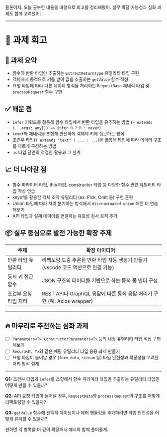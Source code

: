 물론이지. 오늘 공부한 내용을 바탕으로 회고를 정리해봤어. 실무 확장 가능성과 심화 과제도 함께 고려했어:

---

# 📝 과제 회고

## 📌 과제 요약

- 함수의 반환 타입만 추출하는 `ExtractReturnType` 유틸리티 타입 구현
- 객체에서 동적으로 키를 받아 값을 추출하는 `getValue` 함수 작성
- 요청 타입에 따라 다른 데이터 형식을 처리하는 `RequestData` 제네릭 타입 및 `processRequest` 함수 구현

## ✅ 배운 점

- `infer` 키워드를 활용해 함수 타입에서 반환 타입을 유추하는 방법 (`F extends (...args: any[]) => infer R ? R : never`)
- `keyof`와 제네릭을 조합해 안전하게 객체의 키에 접근하는 방식
- 조건부 타입(`T extends "text" ? ... : ...`)을 활용해 타입에 따라 데이터 구조를 다르게 구성하는 방법
- `as` 타입 단언의 적절한 활용과 그 한계

## 📈 더 나아갈 점

- 함수 파라미터 타입, this 타입, constructor 타입 등 다양한 함수 관련 유틸리티 타입 작성 연습
- keyof를 활용한 객체 조작 유틸리티 (ex. Pick, Omit 등) 구현 훈련
- Union 타입에 따라 처리 분기하는 방식에서 `discriminated union` 패턴 더 연습해보기
- API 타입과 실제 데이터를 연결하는 유효성 검사 로직 추가

## 📦 실무 중심으로 발전 가능한 확장 주제

| 주제                  | 확장 아이디어                                                                      |
| --------------------- | ---------------------------------------------------------------------------------- |
| 반환 타입 유틸리티    | 리팩토링 도중 추론된 반환 타입 자동 생성기 만들기 (vscode 코드 액션으로 연결 가능) |
| 동적 키 접근 함수     | JSON 구조의 데이터를 기반으로 하는 동적 폼 빌더 구성                               |
| 조건부 요청 타입 처리 | REST API나 GraphQL 응답에 따른 동적 응답 처리기 구현 (예: Axios wrapper)           |

---

## 🔥 마무리로 추천하는 심화 과제

- [ ] `Parameters<T>`, `ConstructorParameters<T>` 등의 내장 유틸리티 타입 직접 구현해보기
- [ ] `Record<K, T>`와 같은 매핑 유틸리티 타입 응용 과제 만들기
- [ ] 요청 타입이 늘어날 경우 (`form-data`, `stream` 등) 타입 안전성과 확장성을 고려한 처리 방식 설계

---

**Q1:** 조건부 타입과 `infer`를 조합해서 함수 파라미터 타입만 추출하는 유틸리티 타입은 어떻게 만들 수 있을까?

**Q2:** API 요청 타입이 늘어날 경우, `RequestData`와 `processRequest`의 구조를 어떻게 리팩토링할 수 있을까?

**Q3:** `getValue` 함수에 선택적 체이닝이나 에러 핸들링을 추가하려면 타입 안전성을 어떻게 유지할 수 있을까?

원하면 각 항목을 더 깊이 확장해서 예시와 함께 풀어줄게.
